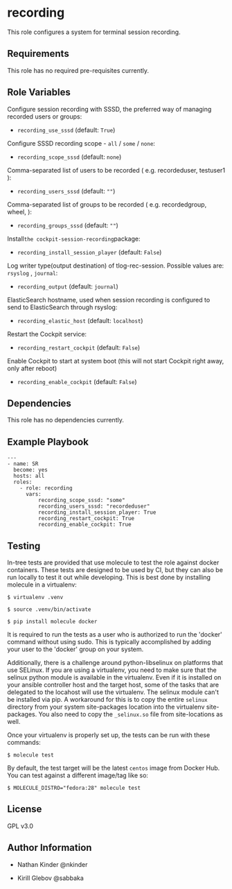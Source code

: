 recording
=========

This role configures a system for terminal session recording.

Requirements
------------

This role has no required pre-requisites currently.

Role Variables
--------------

Configure session recording with SSSD, the preferred way of managing recorded users or groups:

- `recording_use_sssd` (default: `True`)

Configure SSSD recording scope - `all` / `some` / `none`:

- `recording_scope_sssd` (default: `none`)

Comma-separated list of users to be recorded ( e.g. recordeduser, testuser1 ):

- `recording_users_sssd` (default: `""`)

Comma-separated list of groups to be recorded ( e.g. recordedgroup, wheel, ):

- `recording_groups_sssd` (default: `""`)

Install`the cockpit-session-recording`package:

- `recording_install_session_player` (default: `False`)

Log writer type(output destination) of tlog-rec-session. Possible values are: `rsyslog` , `journal`:

- `recording_output` (default: `journal`)

ElasticSearch hostname, used when session recording is configured to send to ElasticSearch through rsyslog:

- `recording_elastic_host` (default: `localhost`)

Restart the Cockpit service:

- `recording_restart_cockpit` (default: `False`)

Enable Cockpit to start at system boot (this will not start Cockpit right away, only after reboot)

- `recording_enable_cockpit` (default: `False`)



Dependencies
------------

This role has no dependencies currently.

Example Playbook
----------------
~~~
---
- name: SR
  become: yes
  hosts: all
  roles:
    - role: recording
      vars:
          recording_scope_sssd: "some"
          recording_users_sssd: "recordeduser"
          recording_install_session_player: True
          recording_restart_cockpit: True
          recording_enable_cockpit: True
~~~
Testing
-------
In-tree tests are provided that use molecule to test the role against docker containers.
These tests are designed to be used by CI, but they can also be run locally to test it
out while developing.  This is best done by installing molecule in a virtualenv:

  `$ virtualenv .venv`

  `$ source .venv/bin/activate`

  `$ pip install molecule docker`

It is required to run the tests as a user who is authorized to run the 'docker' command
without using sudo.  This is typically accomplished by adding your user to the 'docker'
group on your system.

Additionally, there is a challenge around python-libselinux on platforms that use SELinux.
If you are using a virtualenv, you need to make sure that the selinux python module is
available in the virtualenv.  Even if it is installed on your ansible controller host
and the target host, some of the tasks that are delegated to the locahost will use the
virtualenv.  The selinux module can't be installed via pip.  A workaround for this is
to copy the entire `selinux` directory from your system site-packages location into
the virtualenv site-packages.  You also need to copy the `_selinux.so` file from
site-locations as well.

Once your virtualenv is properly set up, the tests can be run with these commands:

  `$ molecule test`

By default, the test target will be the latest `centos` image from Docker Hub.  You
can test against a different image/tag like so:

  `$ MOLECULE_DISTRO="fedora:28" molecule test`

License
-------

GPL v3.0

Author Information
------------------

- Nathan Kinder @nkinder

- Kirill Glebov @sabbaka
